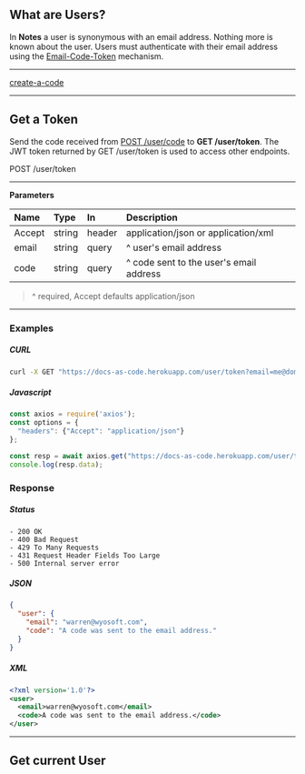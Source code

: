 ## What are Users?

In **Notes** a user is synonymous with an email address. Nothing more is known about the user. Users must authenticate with their email address using the [Email-Code-Token](APIs/overview.md) mechanism.

<!------------------------------------->

---

[create-a-code](../APIs/create-a-code.md ':include')

<!------------------------------------->

---

## Get a Token

Send the code received from [POST /user/code](APIs/users.md#CreateACode) to **GET /user/token**. The JWT token returned by GET /user/token is used to access other endpoints.

<span class="method get">POST</span> /user/token

---

**Parameters**

| Name         | Type    | In     | Description |
| :---         | :---    | :---   | :--- |
| Accept       | string  | header | application/json or application/xml |
| email        | string  | query  | ^ user's email address |
| code         | string  | query  | ^ code sent to the user's email address |

> ^ required, Accept defaults application/json

---

### Examples

<!-- tabs:start -->

##### **CURL**

```bash
curl -X GET "https://docs-as-code.herokuapp.com/user/token?email=me@domain.com&code=123456" | json_pp
```

##### **Javascript**

```javascript
const axios = require('axios');
const options = {
  "headers": {"Accept": "application/json"}
};

const resp = await axios.get("https://docs-as-code.herokuapp.com/user/token", {"email":"me@domain.com"}, options)
console.log(resp.data);
```

<!-- tabs:end -->

### Response

<!-- tabs:start -->
##### **Status**

```text
- 200 OK
- 400 Bad Request
- 429 To Many Requests
- 431 Request Header Fields Too Large
- 500 Internal server error
```

##### **JSON**

```json
{
  "user": {
    "email": "warren@wyosoft.com",
    "code": "A code was sent to the email address."
  }
}
```

##### **XML**

```xml
<?xml version='1.0'?>
<user>
  <email>warren@wyosoft.com</email>
  <code>A code was sent to the email address.</code>
</user>
```

<!-- tabs:end -->

---

<!------------------------------------->
## Get current User